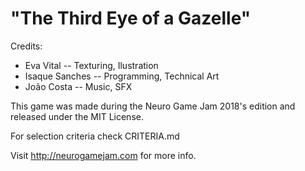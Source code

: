 # "The Third Eye of a Gazelle"

Credits:

- Eva Vital -- Texturing, Ilustration
- Isaque Sanches -- Programming, Technical Art
- João Costa -- Music, SFX

This game was made during the Neuro Game Jam 2018's edition and released under the MIT License.

For selection criteria check CRITERIA.md

Visit http://neurogamejam.com for more info.
